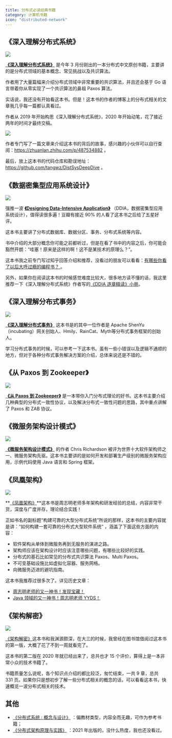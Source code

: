 ```yaml
---
title: 分布式必读经典书籍
category: 计算机书籍
icon: "distributed-network"
---
```


## 《深入理解分布式系统》

![](https://guide-blog-images.oss-cn-shenzhen.aliyuncs.com/github/javaguide/books/deep-understanding-of-distributed-system.png)

**[《深入理解分布式系统》](https://book.douban.com/subject/35794814/)** 是今年 3 月份刚出的一本分布式中文原创书籍，主要讲的是分布式领域的基本概念、常见挑战以及共识算法。

作者用了大量篇幅来介绍分布式领域中非常重要的共识算法，并且还会基于 Go 语言带着你从零实现了一个共识算法的鼻祖 Paxos 算法。

实话说，我还没有开始看这本书。但是！这本书的作者的博客上的分布式相关的文章我几乎每一篇都认真看过。

作者从 2019 年开始构思《深入理解分布式系统》，2020 年开始动笔，花了接近两年的时间才最终交稿。

![](https://guide-blog-images.oss-cn-shenzhen.aliyuncs.com/github/javaguide/books/image-20220706121952258.png)

作者专门写了一篇文章来介绍这本书的背后的故事，感兴趣的小伙伴可以自行查阅：https://zhuanlan.zhihu.com/p/487534882 。

最后，放上这本书的代码仓库和勘误地址：https://github.com/tangwz/DistSysDeepDive 。

## 《数据密集型应用系统设计》

![](https://guide-blog-images.oss-cn-shenzhen.aliyuncs.com/github/javaguide/books/ddia.png)

强推一波 **[《Designing Data-Intensive Application》](https://book.douban.com/subject/30329536/)** （DDIA，数据密集型应用系统设计），值得读很多遍！豆瓣有接近 90% 的人看了这本书之后给了五星好评。

这本书主要讲了分布式数据库、数据分区、事务、分布式系统等内容。

书中介绍的大部分概念你可能之前都听过，但是在看了书中的内容之后，你可能会豁然开朗：“哇塞！原来是这样的啊！这不是某技术的原理么？”。

这本书我之前专门写过知乎回答介绍和推荐，没看过的朋友可以看看：[有哪些你看了以后大呼过瘾的编程书？ ](https://www.zhihu.com/question/50408698/answer/2278198495) 。

另外，如果你在阅读这本书的时候感觉难度比较大，很多地方读不懂的话，我这里推荐一下《深入理解分布式系统》作者写的[《DDIA 逐章精读》小册](https://ddia.qtmuniao.com)。

## 《深入理解分布式事务》

![](https://guide-blog-images.oss-cn-shenzhen.aliyuncs.com/github/javaguide/books/In-depth-understanding-of-distributed-transactions-xiaoyu.png)

**[《深入理解分布式事务》](https://book.douban.com/subject/35626925/)**  这本书是的其中一位作者是 Apache ShenYu（incubating）网关创始人、Hmily、RainCat、Myth等分布式事务框架的创始人。

学习分布式事务的时候，可以参考一下这本书。虽有一些小错误以及逻辑不通顺的地方，但对于各种分布式事务解决方案的介绍，总体来说还是不错的。

## 《从 Paxos 到 Zookeeper》

![](https://guide-blog-images.oss-cn-shenzhen.aliyuncs.com/github/javaguide/books/image-20211216161350118.png)

**[《从 Paxos 到 Zookeeper》](https://book.douban.com/subject/26292004/)** 是一本带你入门分布式理论的好书。这本书主要介绍几种典型的分布式一致性协议，以及解决分布式一致性问题的思路，其中重点讲解了 Paxos 和 ZAB 协议。

## 《微服务架构设计模式》

![](https://guide-blog-images.oss-cn-shenzhen.aliyuncs.com/github/javaguide/books/microservices-patterns.png)

**[《微服务架构设计模式》](https://book.douban.com/subject/33425123/)** 的作者 Chris Richardson 被评为世界十大软件架构师之一、微服务架构先驱。这本书主要讲的是如何开发和部署生产级别的微服务架构应用，示例代码使用 Java 语言和 Spring 框架。

## 《凤凰架构》

![](https://guide-blog-images.oss-cn-shenzhen.aliyuncs.com/github/javaguide/books/f5bec14d3b404ac4b041d723153658b5.png)

**[《凤凰架构》](https://book.douban.com/subject/35492898/)**这本书是周志明老师多年架构和研发经验的总结，内容非常干货，深度与广度并存，理论结合实践！

正如书名的副标题“构建可靠的大型分布式系统”所说的那样，这本书的主要内容就是讲：“如何构建一套可靠的分布式大型软件系统” ，涵盖了下面这些方面的内容：

- 软件架构从单体到微服务再到无服务的演进之路。
- 架构师应该在架构设计时应该注意哪些问题，有哪些比较好的实践。
- 分布式的基石比如常见的分布式共识算法 Paxos、Multi Paxos。
- 不可变基础设施比如虚拟化容器、服务网格。
- 向微服务迈进的避坑指南。

这本书我推荐过很多次了。详见历史文章：

- [周志明老师的又一神书！发现宝藏！](https://mp.weixin.qq.com/s?__biz=Mzg2OTA0Njk0OA==&mid=2247505254&idx=1&sn=04faf3093d6002354f06fffbfc2954e0&chksm=cea19aadf9d613bbba7ed0e02ccc4a9ef3a30f4d83530e7ad319c2cc69cd1770e43d1d470046&scene=178&cur_album_id=1646812382221926401#rd)
- [Java 领域的又一神书！周志明老师 YYDS！](https://mp.weixin.qq.com/s/9nbzfZGAWM9_qIMp1r6uUQ)

## 《架构解密》

![](https://guide-blog-images.oss-cn-shenzhen.aliyuncs.com/github/javaguide/books/jiagoujiemi.png)

[《架构解密》](https://book.douban.com/subject/35093373/)这本书和我渊源颇深，在大三的时候，我曾经在图书馆借阅过这本书的第一版，大概了花了不到一周就看完了。

这本书的第二版在 2020 年就已经出来了，总共也才 15 个评价，算得上是一本非常小众的技术书籍了。

书籍质量怎么说呢，各个知识点介绍的都比较泛，匆忙结束，一共 9 章，总共 331 页。如果你只是想初步了解一些分布式相关的概念的话，可以看看这本书，快速概览一波分布式相关的技术。

## 其他

- [《分布式系统 : 概念与设计》](https://book.douban.com/subject/21624776/) ：偏教材类型，内容全而无趣，可作为参考书籍；
- [《分布式架构原理与实践》](https://book.douban.com/subject/35689350/) ：2021 年出版的，没什么热度，我也还没看过。
